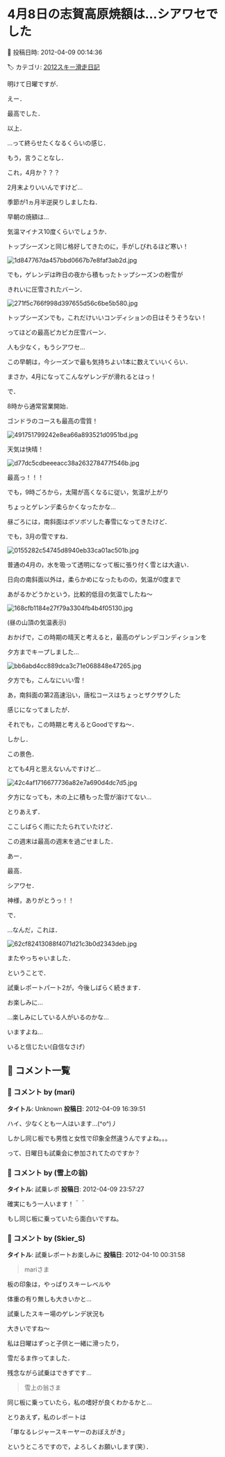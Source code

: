 # 4月8日の志賀高原焼額は…シアワセでした

📅 投稿日時: 2012-04-09 00:14:36

🏷️ カテゴリ: [2012スキー滑走日記](cca3a0e9524e0203150f790b1fc3c71ad.md)

明けて日曜ですが．





えー．


最高でした．


以上．





…って終らせたくなるくらいの感じ．


もう，言うことなし．


これ，4月か？？？


2月末よりいいんですけど…


季節が1ヵ月半逆戻りしましたね．





早朝の焼額は…


気温マイナス10度くらいでしょうか．


トップシーズンと同じ格好してきたのに，手がしびれるほど寒い！




![1d847767da457bbd0667b7e8faf3ab2d.jpg](images/1d847767da457bbd0667b7e8faf3ab2d.jpg)




でも，ゲレンデは昨日の夜から積もったトップシーズンの粉雪が


きれいに圧雪されたバーン．




![271f5c766f998d397655d56c6be5b580.jpg](images/271f5c766f998d397655d56c6be5b580.jpg)




トップシーズンでも，これだけいいコンディションの日はそうそうない！


ってほどの最高ピカピカ圧雪バーン．


人も少なく，もうシアワセ…


この早朝は，今シーズンで最も気持ちよい1本に数えていいくらい．


まさか，4月になってこんなゲレンデが滑れるとはっ！





で．


8時から通常営業開始．


ゴンドラのコースも最高の雪質！




![491751799242e8ea66a893521d0951bd.jpg](images/491751799242e8ea66a893521d0951bd.jpg)




天気は快晴！




![d77dc5cdbeeeacc38a263278477f546b.jpg](images/d77dc5cdbeeeacc38a263278477f546b.jpg)




最高っ！！！


でも，9時ごろから，太陽が高くなるに従い，気温が上がり


ちょっとゲレンデ柔らかくなったかな…





昼ごろには，南斜面はボソボソした春雪になってきたけど．


でも，3月の雪ですね．




![0155282c54745d8940eb33ca01ac501b.jpg](images/0155282c54745d8940eb33ca01ac501b.jpg)




普通の4月の，水を吸って透明になって板に張り付く雪とは大違い．





日向の南斜面以外は，柔らかめになったものの，気温が0度まで


あがるかどうかという，比較的低目の気温でしたね～




![168cfb1184e27f79a3304fb4b4f05130.jpg](images/168cfb1184e27f79a3304fb4b4f05130.jpg)




(昼の山頂の気温表示)


おかげで，この時期の晴天と考えると，最高のゲレンデコンディションを


夕方までキープしました…




![bb6abd4cc889dca3c71e068848e47265.jpg](images/bb6abd4cc889dca3c71e068848e47265.jpg)




夕方でも，こんなにいい雪！





あ，南斜面の第2高速沿い，唐松コースはちょっとザクザクした


感じになってましたが．


それでも，この時期と考えるとGoodですね～．





しかし．


この景色．


とても4月と思えないんですけど…




![42c4af1716677736a82e7a690d4dc7d5.jpg](images/42c4af1716677736a82e7a690d4dc7d5.jpg)




夕方になっても，木の上に積もった雪が溶けてない…





とりあえず．


ここしばらく雨にたたられていたけど．


この週末は最高の週末を過ごせました．


あー．


最高．


シアワセ．


神様，ありがとうっ！！





で．


…なんだ，これは．




![62cf82413088f4071d21c3b0d2343deb.jpg](images/62cf82413088f4071d21c3b0d2343deb.jpg)




またやっちゃいました．


ということで．


試乗レポートパート2が，今後しばらく続きます．


お楽しみに…


…楽しみにしている人がいるのかな…


いますよね…


いると信じたい(自信なさげ）

## 💬 コメント一覧

### 💬 コメント by (mari)
**タイトル**: Unknown
**投稿日**: 2012-04-09 16:39:51

ハイ、少なくとも一人はいます…(^o^)丿



しかし同じ板でも男性と女性で印象全然違うんですよね。。。



って、日曜日も試乗会に参加されてたのですか？

### 💬 コメント by (雪上の翁)
**タイトル**: 試乗レポ
**投稿日**: 2012-04-09 23:57:27

確実にもう一人います！＾＾

もし同じ板に乗っていたら面白いですね。

### 💬 コメント by (Skier_S)
**タイトル**: 試乗レポートお楽しみに
**投稿日**: 2012-04-10 00:31:58

>mariさま



板の印象は，やっぱりスキーレベルや

体重の有り無しも大きいかと…

試乗したスキー場のゲレンデ状況も

大きいですね～



私は日曜はずっと子供と一緒に滑ったり，

雪だるま作ってました．

残念ながら試乗はできずです…



>雪上の翁さま



同じ板に乗っていたら，私の嗜好が良くわかるかと…

とりあえず，私のレポートは

「単なるレジャースキーヤーのおぼえがき」

というところですので，よろしくお願いします(笑）．

